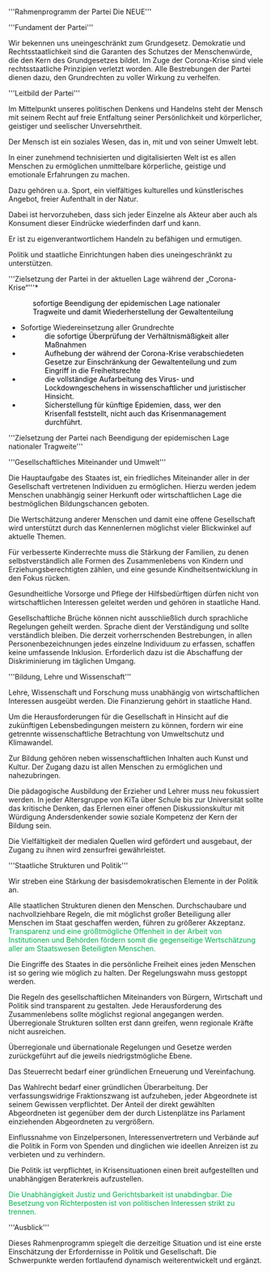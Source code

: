'''Rahmenprogramm der Partei Die NEUE'''


'''Fundament der Partei'''

Wir bekennen uns uneingeschränkt zum Grundgesetz. Demokratie und Rechtsstaatlichkeit sind die Garanten des Schutzes der Menschenwürde, die den Kern des Grundgesetzes bildet. Im Zuge der Corona-Krise sind viele rechtsstaatliche Prinzipien verletzt worden. Alle Bestrebungen der Partei dienen dazu, den Grundrechten zu voller Wirkung zu verhelfen.

'''Leitbild der Partei'''

Im Mittelpunkt unseres politischen Denkens und Handelns steht der Mensch mit seinem Recht auf freie Entfaltung seiner Persönlichkeit und körperlicher, geistiger und seelischer Unversehrtheit.

Der Mensch ist ein soziales Wesen, das in, mit und von seiner Umwelt lebt.

In einer zunehmend technisierten und digitalisierten Welt ist es allen Menschen zu ermöglichen unmittelbare körperliche, geistige und emotionale Erfahrungen zu machen.

Dazu gehören u.a. Sport, ein vielfältiges kulturelles und künstlerisches Angebot, freier Aufenthalt in der Natur.

Dabei ist hervorzuheben, dass sich jeder Einzelne als Akteur aber auch als Konsument dieser Eindrücke wiederfinden darf und kann.

Er ist zu eigenverantwortlichem Handeln zu befähigen und ermutigen.

Politik und staatliche Einrichtungen haben dies uneingeschränkt zu unterstützen.

'''Zielsetzung der Partei in der aktuellen Lage während der „Corona-Krise“'''* <div style="margin-left:1.27cm;margin-right:0.46cm;"><span style="color:#00000a;">sofortige Beendigung der epidemischen Lage nationaler Tragweite und damit Wiederherstellung der Gewaltenteilung</span></div>
* Sofortige Wiedereinsetzung aller Grundrechte
* <div style="margin-left:1.27cm;margin-right:0.46cm;"><span style="color:#00000a;">die sofortige Überprüfung der Verhältnismäßigkeit aller Maßnahmen</span></div>
* <div style="margin-left:1.27cm;margin-right:0.46cm;"><span style="color:#00000a;">Aufhebung der während der Corona-Krise verabschiedeten Gesetze zur Einschränkung der Gewaltenteilung und zum Eingriff in die Freiheitsrechte</span></div>
* <div style="margin-left:1.27cm;margin-right:0.46cm;"><span style="color:#00000a;">die vollständige Aufarbeitung des Virus- und Lockdowngeschehens</span><span style="color:#00000a;"> </span><span style="color:#00000a;">in wissenschaftlicher und juristischer Hinsicht. </span></div>
* <div style="margin-left:1.27cm;margin-right:1.044cm;"><span style="color:#00000a;">Sicherstellung für künftige Epidemien, dass, wer den Krisenfall feststellt, nicht auch das Krisenmanagement durchführt.</span></div>



<div style="margin-left:0.635cm;margin-right:0cm;"></div>

'''Zielsetzung der Partei nach Beendigung der epidemischen Lage nationaler Tragweite'''

'''Gesellschaftliches Miteinander und Umwelt'''

Die Hauptaufgabe des Staates ist, ein friedliches Miteinander aller in der Gesellschaft vertretenen Individuen zu ermöglichen. Hierzu werden jedem Menschen unabhängig seiner Herkunft oder wirtschaftlichen Lage die bestmöglichen Bildungschancen geboten.

Die Wertschätzung anderer Menschen und damit eine offene Gesellschaft wird unterstützt durch das Kennenlernen möglichst vieler Blickwinkel auf aktuelle Themen. 

Für verbesserte Kinderrechte muss die Stärkung der Familien, zu denen selbstverständlich alle Formen des Zusammenlebens von Kindern und Erziehungsberechtigten zählen, und eine gesunde Kindheitsentwicklung in den Fokus rücken. 

Gesundheitliche Vorsorge und Pflege der Hilfsbedürftigen dürfen nicht von wirtschaftlichen Interessen geleitet werden und gehören in staatliche Hand.

Gesellschaftliche Brüche können nicht ausschließlich durch sprachliche Regelungen geheilt werden. Sprache dient der Verständigung und sollte verständlich bleiben. Die derzeit vorherrschenden Bestrebungen, in allen Personenbezeichnungen jedes einzelne Individuum zu erfassen, schaffen keine umfassende Inklusion. Erforderlich dazu ist die Abschaffung der Diskriminierung im täglichen Umgang.


'''Bildung, Lehre und Wissenschaft'''

Lehre, Wissenschaft und Forschung muss unabhängig von wirtschaftlichen Interessen ausgeübt werden. Die Finanzierung gehört in staatliche Hand.

Um die Herausforderungen für die Gesellschaft in Hinsicht auf die zukünftigen Lebensbedingungen meistern zu können, fordern wir eine getrennte wissenschaftliche Betrachtung von Umweltschutz und Klimawandel.

Zur Bildung gehören neben wissenschaftlichen Inhalten auch Kunst und Kultur. Der Zugang dazu ist allen Menschen zu ermöglichen und nahezubringen. 

Die pädagogische Ausbildung der Erzieher und Lehrer muss neu fokussiert werden. In jeder Altersgruppe von KiTa über Schule bis zur Universität sollte das kritische Denken, das Erlernen einer offenen Diskussionskultur mit Würdigung Andersdenkender sowie soziale Kompetenz der Kern der Bildung sein.

Die Vielfältigkeit der medialen Quellen wird gefördert und ausgebaut, der Zugang zu ihnen wird zensurfrei gewährleistet.


'''Staatliche Strukturen und Politik'''

Wir streben eine Stärkung der basisdemokratischen Elemente in der Politik an. 

Alle staatlichen Strukturen dienen den Menschen. Durchschaubare und nachvollziehbare Regeln, die mit möglichst großer Beteiligung aller Menschen im Staat geschaffen werden, führen zu größerer Akzeptanz. <span style="color:#00b050;">Transparenz und eine größtmögliche Offenheit in der Arbeit von Institutionen und Behörden fördern somit die gegenseitige Wertschätzung aller am Staatswesen Beteiligten Menschen.</span> 

Die Eingriffe des Staates in die persönliche Freiheit eines jeden Menschen ist so gering wie möglich zu halten. Der Regelungswahn muss gestoppt werden.

Die Regeln des gesellschaftlichen Miteinanders von Bürgern, Wirtschaft und Politik sind transparent zu gestalten. Jede Herausforderung des Zusammenlebens sollte möglichst regional angegangen werden. Überregionale Strukturen sollten erst dann greifen, wenn regionale Kräfte nicht ausreichen.

Überregionale und übernationale Regelungen und Gesetze werden zurückgeführt auf die jeweils niedrigstmögliche Ebene.

Das Steuerrecht bedarf einer gründlichen Erneuerung und Vereinfachung. 

Das Wahlrecht bedarf einer gründlichen Überarbeitung. Der verfassungswidrige Fraktionszwang ist aufzuheben, jeder Abgeordnete ist seinem Gewissen verpflichtet. Der Anteil der direkt gewählten Abgeordneten ist gegenüber dem der durch Listenplätze ins Parlament einziehenden Abgeordneten zu vergrößern.

Einflussnahme von Einzelpersonen, Interessenvertretern und Verbände auf die Politik in Form von Spenden und dinglichen wie ideellen Anreizen ist zu verbieten und zu verhindern.

Die Politik ist verpflichtet, in Krisensituationen einen breit aufgestellten und unabhängigen Beraterkreis aufzustellen.

<span style="color:#00b050;">Die Unabhängigkeit Justiz und Gerichtsbarkeit ist unabdingbar. Die Besetzung von Richterposten ist von politischen Interessen strikt zu trennen.</span>




'''Ausblick'''

Dieses Rahmenprogramm spiegelt die derzeitige Situation und ist eine erste Einschätzung der Erfordernisse in Politik und Gesellschaft. Die Schwerpunkte werden fortlaufend dynamisch weiterentwickelt und ergänzt.



